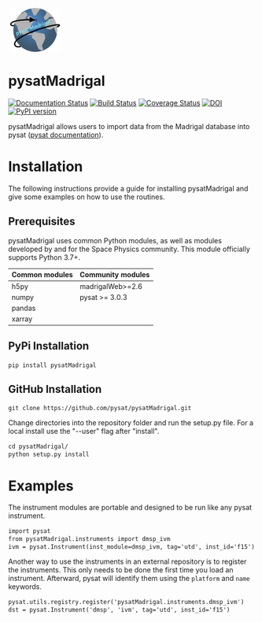 <div align="left">
        <img height="0" width="0px">
        <img width="20%" src="https://raw.githubusercontent.com/pysat/pysatMadrigal/main/docs/figures/pysatMadrigal.png" alt="pysatMadrigal" title="pysatMadrigal"</img>
</div>

# pysatMadrigal
[![Documentation Status](https://readthedocs.org/projects/pysatmadrigal/badge/?version=latest)](https://pysatmadrigal.readthedocs.io/en/latest/?badge=latest)
[![Build Status](https://github.com/github/docs/actions/workflows/main.yml/badge.svg)](https://github.com/github/docs/actions/workflows/main.yml/badge.svg)
[![Coverage Status](https://coveralls.io/repos/github/pysat/pysatMadrigal/badge.svg?branch=main)](https://coveralls.io/github/pysat/pysatMadrigal?branch=main)
[![DOI](https://zenodo.org/badge/258384773.svg)](https://zenodo.org/badge/latestdoi/258384773)
[![PyPI version](https://badge.fury.io/py/pysatMadrigal.svg)](https://badge.fury.io/py/pysatMadrigal)

pysatMadrigal allows users to import data from the Madrigal database into
pysat ([pysat documentation](http://pysat.readthedocs.io/en/latest/)).


# Installation

The following instructions provide a guide for installing pysatMadrigal and
give some examples on how to use the routines.

## Prerequisites

pysatMadrigal uses common Python modules, as well as modules developed by and
for the Space Physics community.  This module officially supports Python 3.7+.

| Common modules | Community modules |
| -------------- | ----------------- |
| h5py           | madrigalWeb>=2.6  |
| numpy          | pysat >= 3.0.3    |
| pandas         |                   |
| xarray         |                   |


## PyPi Installation
```
pip install pysatMadrigal
```

## GitHub Installation
```
git clone https://github.com/pysat/pysatMadrigal.git
```

Change directories into the repository folder and run the setup.py file.  For
a local install use the "--user" flag after "install".

```
cd pysatMadrigal/
python setup.py install
```

# Examples

The instrument modules are portable and designed to be run like any pysat
instrument.

```
import pysat
from pysatMadrigal.instruments import dmsp_ivm
ivm = pysat.Instrument(inst_module=dmsp_ivm, tag='utd', inst_id='f15')
```

Another way to use the instruments in an external repository is to register the
instruments.  This only needs to be done the first time you load an instrument.
Afterward, pysat will identify them using the `platform` and `name` keywords.

```
pysat.utils.registry.register('pysatMadrigal.instruments.dmsp_ivm')
dst = pysat.Instrument('dmsp', 'ivm', tag='utd', inst_id='f15')
```
